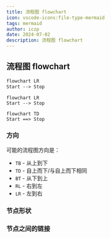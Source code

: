 ```yaml
---
title: 流程图 flowchart
icon: vscode-icons:file-type-mermaid
tags: mermaid
author: iczp
date: 2024-07-02
description: 流程图 flowchart
---
```


## 流程图 flowchart

```md
flowchart LR
Start --> Stop
```

```mermaid
flowchart LR
Start --> Stop
```

```mermaid
flowchart TD
Start ==> Stop
```

### 方向

可能的流程图方向是：

- `TB` - 从上到下
- `TD` - 自上而下/与自上而下相同
- `BT` - 从下到上
- `RL` - 右到左
- `LR` - 左到右

### 节点形状

### 节点之间的链接
